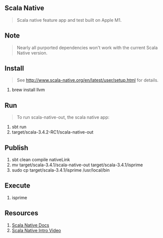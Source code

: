 Scala Native
------------
>Scala native feature app and test built on Apple M1.

Note
----
>Nearly all purported dependencies won't work with the current Scala Native version.

Install
-------
>See http://www.scala-native.org/en/latest/user/setup.html for details.
1. brew install llvm

Run
---
>To run scala-native-out, the scala native app:
1. sbt run
2. target/scala-3.4.2-RC1/scala-native-out

Publish
-------
1. sbt clean compile nativeLink
2. mv target/scala-3.4.1/scala-native-out target/scala-3.4.1/isprime
3. sudo cp target/scala-3.4.1/isprime /usr/local/bin

Execute
-------
1. isprime

Resources
---------
1. [Scala Native Docs](http://www.scala-native.org/en/latest/index.html)
2. [Scala Native Intro Video](https://www.youtube.com/watch?v=u2CnE-sRdBw)